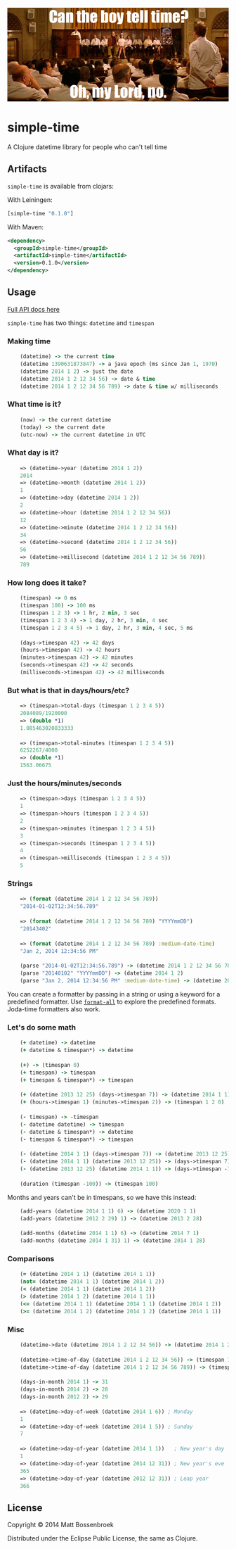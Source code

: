 ![](can-the-boy-tell-time.png)

# simple-time

A Clojure datetime library for people who can't tell time

## Artifacts

`simple-time` is available from clojars:

With Leiningen:

``` clj
[simple-time "0.1.0"]
```

With Maven:

``` xml
<dependency>
  <groupId>simple-time</groupId>
  <artifactId>simple-time</artifactId>
  <version>0.1.0</version>
</dependency>
```

## Usage

[Full API docs here](http://mbossenbroek.github.io/simple-time/simple-time.core.html)

`simple-time` has two things: `datetime` and `timespan`

### Making time

``` clj
    (datetime) -> the current time
    (datetime 1390631873847) -> a java epoch (ms since Jan 1, 1970)
    (datetime 2014 1 2) -> just the date
    (datetime 2014 1 2 12 34 56) -> date & time
    (datetime 2014 1 2 12 34 56 789) -> date & time w/ milliseconds
```

### What time is it?

``` clj
    (now) -> the current datetime
    (today) -> the current date
    (utc-now) -> the current datetime in UTC
```

### What day is it?

``` clj
    => (datetime->year (datetime 2014 1 2))
    2014
    => (datetime->month (datetime 2014 1 2))
    1
    => (datetime->day (datetime 2014 1 2))
    2
    => (datetime->hour (datetime 2014 1 2 12 34 56))
    12
    => (datetime->minute (datetime 2014 1 2 12 34 56))
    34
    => (datetime->second (datetime 2014 1 2 12 34 56))
    56
    => (datetime->millisecond (datetime 2014 1 2 12 34 56 789))
    789
```

### How long does it take?

``` clj
    (timespan) -> 0 ms
    (timespan 100) -> 100 ms
    (timespan 1 2 3) -> 1 hr, 2 min, 3 sec
    (timespan 1 2 3 4) -> 1 day, 2 hr, 3 min, 4 sec
    (timespan 1 2 3 4 5) -> 1 day, 2 hr, 3 min, 4 sec, 5 ms

    (days->timespan 42) -> 42 days
    (hours->timespan 42) -> 42 hours
    (minutes->timespan 42) -> 42 minutes
    (seconds->timespan 42) -> 42 seconds
    (milliseconds->timespan 42) -> 42 milliseconds
```

### But what is that in days/hours/etc?

``` clj
    => (timespan->total-days (timespan 1 2 3 4 5))
    2084089/1920000
    => (double *1)
    1.085463020833333

    => (timespan->total-minutes (timespan 1 2 3 4 5))
    6252267/4000
    => (double *1)
    1563.06675
```

### Just the hours/minutes/seconds

``` clj
    => (timespan->days (timespan 1 2 3 4 5))
    1
    => (timespan->hours (timespan 1 2 3 4 5))
    2
    => (timespan->minutes (timespan 1 2 3 4 5))
    3
    => (timespan->seconds (timespan 1 2 3 4 5))
    4
    => (timespan->milliseconds (timespan 1 2 3 4 5))
    5
```

### Strings

``` clj
    => (format (datetime 2014 1 2 12 34 56 789))
    "2014-01-02T12:34:56.789"

    => (format (datetime 2014 1 2 12 34 56 789) "YYYYmmDD")
    "20143402"

    => (format (datetime 2014 1 2 12 34 56 789) :medium-date-time)
    "Jan 2, 2014 12:34:56 PM"

    (parse "2014-01-02T12:34:56.789") -> (datetime 2014 1 2 12 34 56 789)
    (parse "20140102" "YYYYmmDD") -> (datetime 2014 1 2)
    (parse "Jan 2, 2014 12:34:56 PM" :medium-date-time) -> (datetime 2014 1 2 12 34 56)
```

You can create a formatter by passing in a string or using a keyword for a predefined formatter. Use [`format-all`](http://mbossenbroek.github.io/simple-time/simple-time.core.html#var-format-all) to explore the predefined formats. Joda-time formatters also work.

### Let's do some math

``` clj
    (+ datetime) -> datetime
    (+ datetime & timespan*) -> datetime

    (+) -> (timespan 0)
    (+ timespan) -> timespan
    (+ timespan & timespan*) -> timespan

    (+ (datetime 2013 12 25) (days->timespan 7)) -> (datetime 2014 1 1)
    (+ (hours->timespan 1) (minutes->timespan 2)) -> (timespan 1 2 0)

    (- timespan) -> -timespan
    (- datetime datetime) -> timespan
    (- datetime & timespan*) -> datetime
    (- timespan & timespan*) -> timespan

    (- (datetime 2014 1 1) (days->timespan 7)) -> (datetime 2013 12 25)
    (- (datetime 2014 1 1) (datetime 2013 12 25)) -> (days->timespan 7)
    (- (datetime 2013 12 25) (datetime 2014 1 1)) -> (days->timespan -7)

    (duration (timespan -100)) -> (timespan 100)
```

Months and years can't be in timespans, so we have this instead:

``` clj
    (add-years (datetime 2014 1 1) 6) -> (datetime 2020 1 1)
    (add-years (datetime 2012 2 29) 1) -> (datetime 2013 2 28)

    (add-months (datetime 2014 1 1) 6) -> (datetime 2014 7 1)
    (add-months (datetime 2014 1 31) 1) -> (datetime 2014 1 28)
```

### Comparisons

``` clj
    (= (datetime 2014 1 1) (datetime 2014 1 1))
    (not= (datetime 2014 1 1) (datetime 2014 1 2))
    (< (datetime 2014 1 1) (datetime 2014 1 2))
    (> (datetime 2014 1 2) (datetime 2014 1 1))
    (<= (datetime 2014 1 1) (datetime 2014 1 1) (datetime 2014 1 2))
    (>= (datetime 2014 1 2) (datetime 2014 1 2) (datetime 2014 1 1))
```

### Misc

``` clj
    (datetime->date (datetime 2014 1 2 12 34 56)) -> (datetime 2014 1 2)

    (datetime->time-of-day (datetime 2014 1 2 12 34 56)) -> (timespan 12 34 56))
    (datetime->time-of-day (datetime 2014 1 2 12 34 56 789)) -> (timespan 0 12 34 56 789))

    (days-in-month 2014 1) -> 31
    (days-in-month 2014 2) -> 28
    (days-in-month 2012 2) -> 29

    => (datetime->day-of-week (datetime 2014 1 6)) ; Monday
    1
    => (datetime->day-of-week (datetime 2014 1 5)) ; Sunday
    7

    => (datetime->day-of-year (datetime 2014 1 1))   ; New year's day
    1
    => (datetime->day-of-year (datetime 2014 12 31)) ; New year's eve
    365
    => (datetime->day-of-year (datetime 2012 12 31)) ; Leap year
    366
```

## License

Copyright © 2014 Matt Bossenbroek

Distributed under the Eclipse Public License, the same as Clojure.

